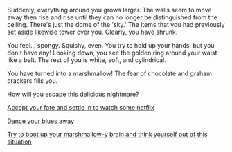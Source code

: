 Suddenly, everything around you grows larger. The walls seem to move away then rise and rise until they can no longer be
distinguished from the ceiling. There's just the dome of the 'sky.' The items that you had previously set aside likewise
tower over you. Clearly, you have shrunk.

You feel... spongy. Squishy, even. You try to hold up your hands, but you don't have any! Looking down, you see the
golden ring around your waist like a belt. The rest of you is white, soft, and cylindrical.

You have turned into a marshmallow! The fear of chocolate and graham crackers fills you.

How will you escape this delicious nightmare?

[Accept your fate and settle in to watch some netflix](../netflix/netflix.md)

[Dance your blues away](../hammertime/hammertime.md)

[Try to boot up your marshmallow-y brain and think yourself out of this situation](../ponder/ponder-about-life.md)
